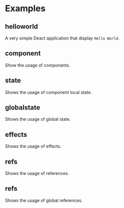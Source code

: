 # Examples

## helloworld

A very simple Deact application that display ```Hello World```.

## component

Show the usage of components.

## state

Shows the usage of component local state.

## globalstate

Shows the usage of global state.

## effects

Shows the usage of effects.

## refs

Shows the usage of references.

## refs

Shows the usage of global references.